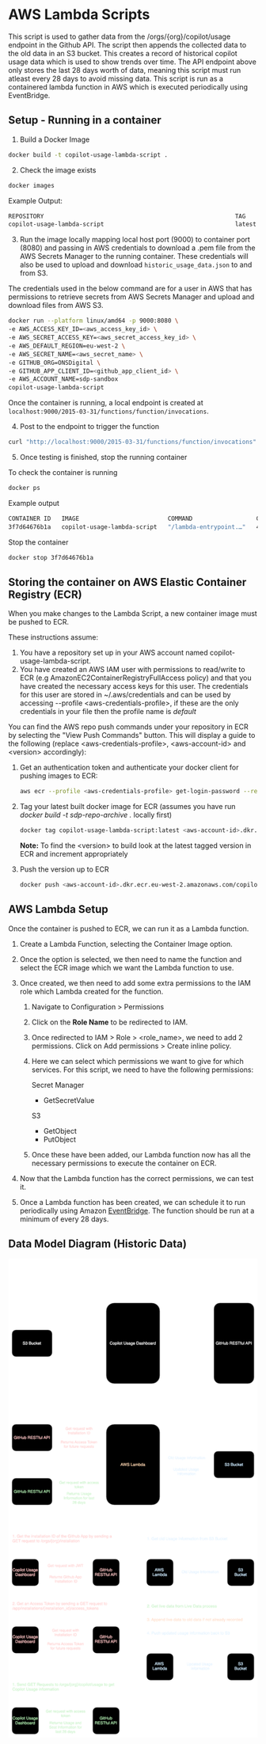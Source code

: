 # AWS Lambda Scripts
This script is used to gather data from the /orgs/{org}/copilot/usage endpoint in the Github API.
The script then appends the collected data to the old data in an S3 bucket.
This creates a record of historical copilot usage data which is used to show trends over time.
The API endpoint above only stores the last 28 days worth of data, meaning this script must run atleast every 28 days to avoid missing data.
This script is run as a containered lambda function in AWS which is executed periodically using EventBridge.

## Setup - Running in a container
1. Build a Docker Image

```bash
docker build -t copilot-usage-lambda-script .
```

2. Check the image exists

```bash
docker images
```

Example Output:

```bash
REPOSITORY                                                      TAG         IMAGE ID       CREATED          SIZE
copilot-usage-lambda-script                                     latest      0bbe73d9256f   11 seconds ago   224MB
```

3. Run the image locally mapping local host port (9000) to container port (8080) and passing in AWS credentials to download a .pem file from the AWS Secrets Manager to the running container. These credentials will also be used to upload and download `historic_usage_data.json` to and from S3.

The credentials used in the below command are for a user in AWS that has permissions to retrieve secrets from AWS Secrets Manager and upload and download files from AWS S3.

```bash
docker run --platform linux/amd64 -p 9000:8080 \
-e AWS_ACCESS_KEY_ID=<aws_access_key_id> \
-e AWS_SECRET_ACCESS_KEY=<aws_secret_access_key_id> \
-e AWS_DEFAULT_REGION=eu-west-2 \
-e AWS_SECRET_NAME=<aws_secret_name> \
-e GITHUB_ORG=ONSDigital \
-e GITHUB_APP_CLIENT_ID=<github_app_client_id> \
-e AWS_ACCOUNT_NAME=sdp-sandbox
copilot-usage-lambda-script
```

Once the container is running, a local endpoint is created at `localhost:9000/2015-03-31/functions/function/invocations`.

4. Post to the endpoint to trigger the function

```bash
curl "http://localhost:9000/2015-03-31/functions/function/invocations" -d '{}'
```

5. Once testing is finished, stop the running container

To check the container is running

```bash
docker ps
```

Example output

```bash
CONTAINER ID   IMAGE                         COMMAND                  CREATED          STATUS          PORTS                                       NAMES
3f7d64676b1a   copilot-usage-lambda-script   "/lambda-entrypoint.…"   44 seconds ago   Up 44 seconds   0.0.0.0:9000->8080/tcp, :::9000->8080/tcp   nice_ritchie
```

Stop the container

```bash
docker stop 3f7d64676b1a
```

## Storing the container on AWS Elastic Container Registry (ECR)

When you make changes to the Lambda Script, a new container image must be pushed to ECR.

These instructions assume:

1. You have a repository set up in your AWS account named copilot-usage-lambda-script.
2. You have created an AWS IAM user with permissions to read/write to ECR (e.g AmazonEC2ContainerRegistryFullAccess policy) and that you have created the necessary access keys for this user.  The credentials for this user are stored in ~/.aws/credentials and can be used by accessing --profile <aws-credentials-profile\>, if these are the only credentials in your file then the profile name is _default_

You can find the AWS repo push commands under your repository in ECR by selecting the "View Push Commands" button.  This will display a guide to the following (replace <aws-credentials-profile\>, <aws-account-id\> and <version\> accordingly):

1. Get an authentication token and authenticate your docker client for pushing images to ECR:

    ```bash
    aws ecr --profile <aws-credentials-profile> get-login-password --region eu-west-2 | docker login --username AWS --password-stdin <aws-account-id>.dkr.ecr.eu-west-2.amazonaws.com
    ```

2. Tag your latest built docker image for ECR (assumes you have run _docker build -t sdp-repo-archive ._ locally first)

    ```bash
    docker tag copilot-usage-lambda-script:latest <aws-account-id>.dkr.ecr.eu-west-2.amazonaws.com/copilot-usage-lambda-script:<version>
    ```

    **Note:** To find the <version\> to build look at the latest tagged version in ECR and increment appropriately

3. Push the version up to ECR

    ```bash
    docker push <aws-account-id>.dkr.ecr.eu-west-2.amazonaws.com/copilot-usage-lambda-script:<version>
    ```

## AWS Lambda Setup

Once the container is pushed to ECR, we can run it as a Lambda function.

1. Create a Lambda Function, selecting the Container Image option.
2. Once the option is selected, we then need to name the function and select the ECR image which we want the Lambda function to use.
3. Once created, we then need to add some extra permissions to the IAM role which Lambda created for the function.

    1. Navigate to Configuration > Permissions
    2. Click on the **Role Name** to be redirected to IAM.
    3. Once redirected to IAM > Role > <role_name>, we need to add 2 permissions. Click on Add permissions > Create inline policy.
    4. Here we can select which permissions we want to give for which services. For this script, we need to have the following permissions:
        
        Secret Manager
        - GetSecretValue

        S3 
        - GetObject
        - PutObject

    5. Once these have been added, our Lambda function now has all the necessary permissions to execute the container on ECR.

4. Now that the Lambda function has the correct permissions, we can test it.

5. Once a Lambda function has been created, we can schedule it to run periodically using Amazon [EventBridge](https://aws.amazon.com/eventbridge/). The function should be run at a minimum of every 28 days.

## Data Model Diagram (Historic Data)
![Data Model Diagram](./diagrams/aws-lambda-script-data-model.svg)